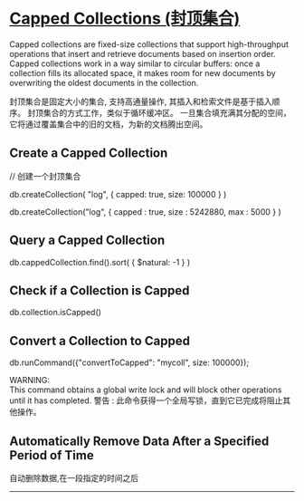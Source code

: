 # [Capped Collections (封顶集合)](https://docs.mongodb.com/manual/core/capped-collections/)


Capped collections are fixed-size collections that support high-throughput operations that insert and retrieve documents based on insertion order. Capped collections work in a way similar to circular buffers: once a collection fills its allocated space, it makes room for new documents by overwriting the oldest documents in the collection.


封顶集合是固定大小的集合, 支持高通量操作, 其插入和检索文件是基于插入顺序。
封顶集合的方式工作，类似于循环缓冲区。
一旦集合填充满其分配的空间，它将通过覆盖集合中的旧的文档，为新的文档腾出空间。

## Create a Capped Collection 
// 创建一个封顶集合

db.createCollection( "log", { capped: true, size: 100000 } )

db.createCollection("log", { capped : true, size : 5242880, max : 5000 } )

## Query a Capped Collection

db.cappedCollection.find().sort( { $natural: -1 } )

## Check if a Collection is Capped

db.collection.isCapped()

## Convert a Collection to Capped

db.runCommand({"convertToCapped": "mycoll", size: 100000});

WARNING:  
This command obtains a global write lock and will block other operations until it has completed.
警告 : 此命令获得一个全局写锁，直到它已完成将阻止其他操作。

## Automatically Remove Data After a Specified Period of Time
自动删除数据,在一段指定的时间之后


****************************************